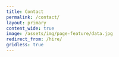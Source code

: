 ```yaml
---
title: Contact
permalink: /contact/
layout: primary
content_wide: true
image: /assets/img/page-feature/data.jpg
redirect_from: /hire/
gridless: true
---
```

